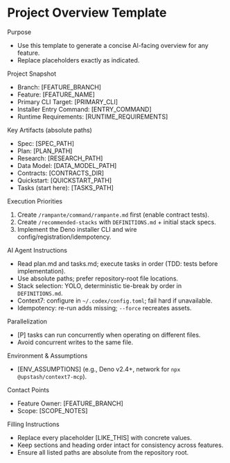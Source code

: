 # Project Overview Template

Purpose

- Use this template to generate a concise AI-facing overview for any feature.
- Replace placeholders exactly as indicated.

Project Snapshot

- Branch: [FEATURE_BRANCH]
- Feature: [FEATURE_NAME]
- Primary CLI Target: [PRIMARY_CLI]
- Installer Entry Command: [ENTRY_COMMAND]
- Runtime Requirements: [RUNTIME_REQUIREMENTS]

Key Artifacts (absolute paths)

- Spec: [SPEC_PATH]
- Plan: [PLAN_PATH]
- Research: [RESEARCH_PATH]
- Data Model: [DATA_MODEL_PATH]
- Contracts: [CONTRACTS_DIR]
- Quickstart: [QUICKSTART_PATH]
- Tasks (start here): [TASKS_PATH]

Execution Priorities

1. Create `/rampante/command/rampante.md` first (enable contract tests).
2. Create `/recommended-stacks` with `DEFINITIONS.md` + initial stack specs.
3. Implement the Deno installer CLI and wire config/registration/idempotency.

AI Agent Instructions

- Read plan.md and tasks.md; execute tasks in order (TDD: tests before implementation).
- Use absolute paths; prefer repository-root file locations.
- Stack selection: YOLO, deterministic tie-break by order in `DEFINITIONS.md`.
- Context7: configure in `~/.codex/config.toml`; fail hard if unavailable.
- Idempotency: re-run adds missing; `--force` recreates assets.

Parallelization

- [P] tasks can run concurrently when operating on different files.
- Avoid concurrent writes to the same file.

Environment & Assumptions

- [ENV_ASSUMPTIONS] (e.g., Deno v2.4+, network for `npx @upstash/context7-mcp`).

Contact Points

- Feature Owner: [FEATURE_BRANCH]
- Scope: [SCOPE_NOTES]

Filling Instructions

- Replace every placeholder [LIKE_THIS] with concrete values.
- Keep sections and heading order intact for consistency across features.
- Ensure all listed paths are absolute from the repository root.
